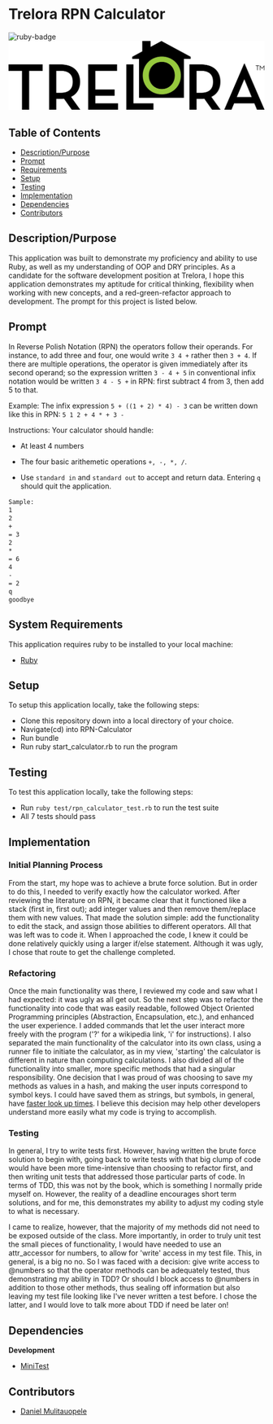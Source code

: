 # Trelora RPN Calculator
<img src="https://img.shields.io/badge/ruby%20-v2.4.1-brightgreen.svg" title="ruby-badge">

<img src="https://github.com/DanielMulitauopele/RPN-Calculator/blob/master/TRELORA-Logo-.png" title="trelora-logo" width="auto">

## Table of Contents

* [Description/Purpose](#descriptionpurpose)
* [Prompt](#prompt)
* [Requirements](#system-requirements)
* [Setup](#setup)
* [Testing](#testing)
* [Implementation](#implementation)
* [Dependencies](#dependencies)
* [Contributors](#contributors)

## Description/Purpose

This application was built to demonstrate my proficiency and ability to use Ruby, as well
as my understanding of OOP and DRY principles. As a candidate for the
software development position at Trelora, I hope this application demonstrates my aptitude for critical thinking, flexibility when working with new concepts, and a red-green-refactor approach to development. The prompt for this project is listed below.

## Prompt

In Reverse Polish Notation (RPN) the operators follow their operands. For instance, to add three and four, one would write `3 4 +` rather then `3 + 4`.  If there are multiple operations, the operator is given immediately after its second operand; so the expression written `3 - 4 + 5` in conventional infix notation would be written `3 4 - 5 +` in RPN: first subtract 4 from 3, then add 5 to that.

Example: The infix expression `5 + ((1 + 2) * 4) - 3` can be written down like this in RPN: `5 1 2 + 4 * + 3 -`

Instructions: Your calculator should handle:

- At least 4 numbers

- The four basic arithemetic operations `+, -, *, /`.

- Use `standard in` and `standard out` to accept and return data. Entering `q` should quit the application.

```
Sample:
1
2
+
= 3
2
*
= 6
4
-
= 2
q
goodbye
```

## System Requirements

This application requires ruby to be installed to your local
machine:

* [Ruby](https://www.ruby-lang.org/en/)

## Setup

To setup this application locally, take the following steps:

* Clone this repository down into a local directory of your choice.
* Navigate(cd) into RPN-Calculator
* Run bundle
* Run ruby start_calculator.rb to run the program

## Testing

To test this application locally, take the following steps:

* Run `ruby test/rpn_calculator_test.rb` to run the test suite
* All 7 tests should pass

## Implementation

### Initial Planning Process

From the start, my hope was to achieve a brute force solution. But in order to do this, I needed to verify exactly how the calculator worked. After reviewing the literature on RPN, it became clear that it functioned like a stack (first in, first out); add integer values and then remove them/replace them with new values. That made the solution simple: add the functionality to edit the stack, and assign those abilities to different operators. All that was left was to code it. When I approached the code, I knew it could be done relatively quickly using a larger if/else statement. Although it was ugly, I chose that route to get the challenge completed.

### Refactoring

Once the main functionality was there, I reviewed my code and saw what I had expected: it was ugly as all get out. So the next step was to refactor the functionality into code that was easily readable, followed Object Oriented Programming principles (Abstraction, Encapsulation, etc.), and enhanced the user experience. I added commands that let the user interact more freely with the program ('?' for a wikipedia link, 'i' for instructions). I also separated the main functionality of the calculator into its own class, using a runner file to initiate the calculator, as in my view, 'starting' the calculator is different in nature than computing calculations. I also divided all of the functionality into smaller, more specific methods that had a singular responsibility. One decision that I was proud of was choosing to save my methods as values in a hash, and making the user inputs correspond to symbol keys. I could have saved them as strings, but symbols, in general, have [faster look up times](https://stackoverflow.com/questions/8189416/why-use-symbols-as-hash-keys-in-ruby). I believe this decision may help other developers understand more easily what my code is trying to accomplish.

### Testing

In general, I try to write tests first. However, having written the brute force solution to begin with, going back to write tests with that big clump of code would have been more time-intensive than choosing to refactor first, and then writing unit tests that addressed those particular parts of code. In terms of TDD, this was not by the book, which is something I normally pride myself on. However, the reality of a deadline encourages short term solutions, and for me, this demonstrates my ability to adjust my coding style to what is necessary. 

I came to realize, however, that the majority of my methods did not need to be exposed outside of the class. More importantly, in order to truly unit test the small pieces of functionality, I would have needed to use an attr_accessor for numbers, to allow for 'write' access in my test file. This, in general, is a big no no. So I was faced with a decision: give write access to @numbers so that the operator methods can be adequately tested, thus demonstrating my ability in TDD? Or should I block access to @numbers in addition to those other methods, thus sealing off information but also leaving my test file looking like I've never written a test before. I chose the latter, and I would love to talk more about TDD if need be later on!

## Dependencies

**Development**

* [MiniTest](https://github.com/seattlerb/minitest)

## Contributors

* [Daniel Mulitauopele](https://github.com/DanielMulitauopele)
